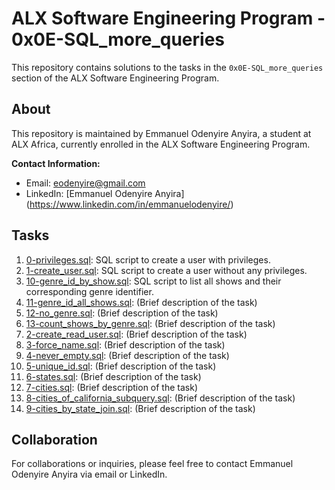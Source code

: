 # ALX Software Engineering Program - 0x0E-SQL_more_queries

This repository contains solutions to the tasks in the `0x0E-SQL_more_queries` section of the ALX Software Engineering Program.

## About

This repository is maintained by Emmanuel Odenyire Anyira, a student at ALX Africa, currently enrolled in the ALX Software Engineering Program. 

**Contact Information:**
- Email: eodenyire@gmail.com
- LinkedIn: [Emmanuel Odenyire Anyira\](https://www.linkedin.com/in/emmanuelodenyire/)

## Tasks

1. [0-privileges.sql](./0-privileges.sql): SQL script to create a user with privileges.
2. [1-create_user.sql](./1-create_user.sql): SQL script to create a user without any privileges.
3. [10-genre_id_by_show.sql](./10-genre_id_by_show.sql): SQL script to list all shows and their corresponding genre identifier.
4. [11-genre_id_all_shows.sql](./11-genre_id_all_shows.sql): (Brief description of the task)
5. [12-no_genre.sql](./12-no_genre.sql): (Brief description of the task)
6. [13-count_shows_by_genre.sql](./13-count_shows_by_genre.sql): (Brief description of the task)
7. [2-create_read_user.sql](./2-create_read_user.sql): (Brief description of the task)
8. [3-force_name.sql](./3-force_name.sql): (Brief description of the task)
9. [4-never_empty.sql](./4-never_empty.sql): (Brief description of the task)
10. [5-unique_id.sql](./5-unique_id.sql): (Brief description of the task)
11. [6-states.sql](./6-states.sql): (Brief description of the task)
12. [7-cities.sql](./7-cities.sql): (Brief description of the task)
13. [8-cities_of_california_subquery.sql](./8-cities_of_california_subquery.sql): (Brief description of the task)
14. [9-cities_by_state_join.sql](./9-cities_by_state_join.sql): (Brief description of the task)

## Collaboration

For collaborations or inquiries, please feel free to contact Emmanuel Odenyire Anyira via email or LinkedIn.


